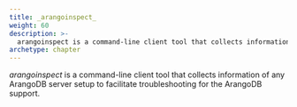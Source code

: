 ```yaml
---
title: _arangoinspect_
weight: 60
description: >-
  arangoinspect is a command-line client tool that collects information of anyArangoDB server setup to facilitate troubleshooting for the ArangoDB support
archetype: chapter
---
```

_arangoinspect_ is a command-line client tool that collects information of any
ArangoDB server setup to facilitate troubleshooting for the ArangoDB support.
